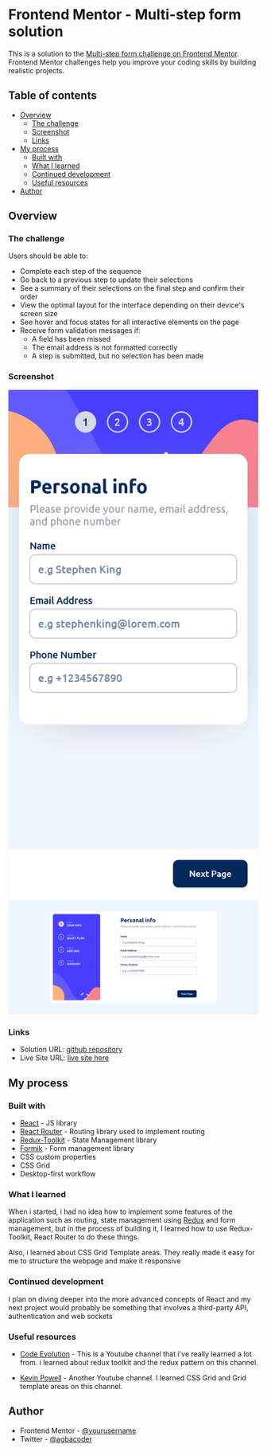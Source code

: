 # Frontend Mentor - Multi-step form solution

This is a solution to the [Multi-step form challenge on Frontend Mentor](https://www.frontendmentor.io/challenges/multistep-form-YVAnSdqQBJ). Frontend Mentor challenges help you improve your coding skills by building realistic projects.

## Table of contents

- [Overview](#overview)
  - [The challenge](#the-challenge)
  - [Screenshot](#screenshot)
  - [Links](#links)
- [My process](#my-process)
  - [Built with](#built-with)
  - [What I learned](#what-i-learned)
  - [Continued development](#continued-development)
  - [Useful resources](#useful-resources)
- [Author](#author)

## Overview

### The challenge

Users should be able to:

- Complete each step of the sequence
- Go back to a previous step to update their selections
- See a summary of their selections on the final step and confirm their order
- View the optimal layout for the interface depending on their device's screen size
- See hover and focus states for all interactive elements on the page
- Receive form validation messages if:
  - A field has been missed
  - The email address is not formatted correctly
  - A step is submitted, but no selection has been made

### Screenshot

![Mobile View](./mobile_view.png)
![Desktop View](./desktop_view.png)

### Links

- Solution URL: [github repository](https://github.com/quadri101/fem-multi-step-form)
- Live Site URL: [live site here](https://your-live-site-url.com)

## My process

### Built with

- [React](https://reactjs.org/) - JS library
- [React Router](reactrouter.com) - Routing library used to implement routing
- [Redux-Toolkit](https://redux-toolkit.js.org/) - State Management library
- [Formik](formik.org) - Form management library
- CSS custom properties
- CSS Grid
- Desktop-first workflow

### What I learned

When i started, i had no idea how to implement some features of the application such as routing, state management using [Redux](https://redux.js.org/) and form management, but in the process of building it, I learned how to use Redux-Toolkit, React Router to do these things.

Also, i learned about CSS Grid Template areas. They really made it easy for me to structure the webpage and make it responsive

### Continued development

I plan on diving deeper into the more advanced concepts of React and my next project would probably be something that involves a third-party API, authentication and web sockets

### Useful resources

- [Code Evolution](https://www.youtube.com/@Codevolution) - This is a Youtube channel that i've really learned a lot from. i learned about redux toolkit and the redux pattern on this channel.

- [Kevin Powell](https://www.youtube.com/@KevinPowell) - Another Youtube channel. I learned CSS Grid and Grid template areas on this channel.

## Author

- Frontend Mentor - [@yourusername](https://www.frontendmentor.io/profile/master-shifu0)
- Twitter - [@agbacoder](https://www.twitter.com/quadri_101)

